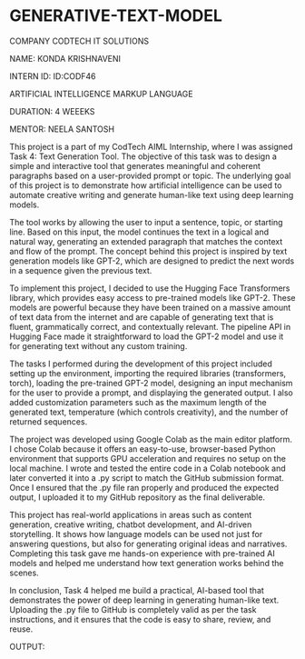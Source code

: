 # GENERATIVE-TEXT-MODEL

COMPANY CODTECH IT SOLUTIONS

NAME: KONDA KRISHNAVENI

INTERN ID: ID:CODF46

ARTIFICIAL INTELLIGENCE MARKUP LANGUAGE

DURATION: 4 WEEEKS

MENTOR: NEELA SANTOSH

This project is a part of my CodTech AIML Internship, where I was assigned Task 4: Text Generation Tool. The objective of this task was to design a simple and interactive tool that generates meaningful and coherent paragraphs based on a user-provided prompt or topic. The underlying goal of this project is to demonstrate how artificial intelligence can be used to automate creative writing and generate human-like text using deep learning models.

The tool works by allowing the user to input a sentence, topic, or starting line. Based on this input, the model continues the text in a logical and natural way, generating an extended paragraph that matches the context and flow of the prompt. The concept behind this project is inspired by text generation models like GPT-2, which are designed to predict the next words in a sequence given the previous text.

To implement this project, I decided to use the Hugging Face Transformers library, which provides easy access to pre-trained models like GPT-2. These models are powerful because they have been trained on a massive amount of text data from the internet and are capable of generating text that is fluent, grammatically correct, and contextually relevant. The pipeline API in Hugging Face made it straightforward to load the GPT-2 model and use it for generating text without any custom training.

The tasks I performed during the development of this project included setting up the environment, importing the required libraries (transformers, torch), loading the pre-trained GPT-2 model, designing an input mechanism for the user to provide a prompt, and displaying the generated output. I also added customization parameters such as the maximum length of the generated text, temperature (which controls creativity), and the number of returned sequences.

The project was developed using Google Colab as the main editor platform. I chose Colab because it offers an easy-to-use, browser-based Python environment that supports GPU acceleration and requires no setup on the local machine. I wrote and tested the entire code in a Colab notebook and later converted it into a .py script to match the GitHub submission format. Once I ensured that the .py file ran properly and produced the expected output, I uploaded it to my GitHub repository as the final deliverable.

This project has real-world applications in areas such as content generation, creative writing, chatbot development, and AI-driven storytelling. It shows how language models can be used not just for answering questions, but also for generating original ideas and narratives. Completing this task gave me hands-on experience with pre-trained AI models and helped me understand how text generation works behind the scenes.

In conclusion, Task 4 helped me build a practical, AI-based tool that demonstrates the power of deep learning in generating human-like text. Uploading the .py file to GitHub is completely valid as per the task instructions, and it ensures that the code is easy to share, review, and reuse.

OUTPUT:
